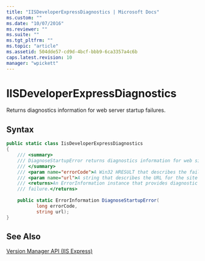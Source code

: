 ```yaml
---
title: "IISDeveloperExpressDiagnostics | Microsoft Docs"
ms.custom: ""
ms.date: "10/07/2016"
ms.reviewer: ""
ms.suite: ""
ms.tgt_pltfrm: ""
ms.topic: "article"
ms.assetid: 504dde57-cd9d-4bcf-bbb9-6ca3357a4c6b
caps.latest.revision: 10
manager: "wpickett"
---
```

# IISDeveloperExpressDiagnostics
Returns diagnostics information for web server startup failures.  
  
## Syntax  
  
```csharp  
public static class IisDeveloperExpressDiagnostics  
{  
    /// <summary>   
    /// DiagnoseStartupError returns diagnostics information for web site startup failures.  
    /// </summary>   
    /// <param name="errorCode">A Win32 HRESULT that describes the failure.</param>   
    /// <param name="url">A string that describes the URL for the site that failed to launch.</param>   
    /// <returns>An ErrorInformation instance that provides diagnostic information for the startup  
    /// failure.</returns>  
  
    public static ErrorInformation DiagnoseStartupError(  
           long errorCode,  
           string url);  
}  
```  
  
## See Also  
 [Version Manager API (IIS Express)](../../extenions\express-api-ref/version-manager-api-iis-express.md)